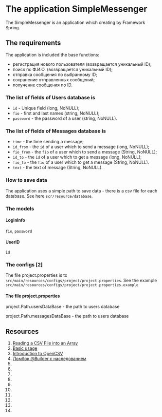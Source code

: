 # The application SimpleMessenger
The SimpleMessenger is an application which creating by Framework Spring. 

## The requirements
The application is included the base functions:
* регистрация нового пользователя (возвращается уникальный ID);
* поиск по Ф.И.О. (возвращается уникальный ID);
* отправка сообщения по выбранному ID;
* сохранение отправленных сообщений;
* получение сообщения по ID.

### The list of fields of Users database is
- `id` - Unique field (long, NoNULL);
- `fio` - first and last names (string, NoNULL);
- `password` - the password of a user (string, NoNULL). 

### The list of fields of Messages database is
- `time` - the time sending a message;
- `id_from` - the `id` of a user which to send a message (long, NoNULL);
- `fio_from` - the `fio` of a user which to send a message (String, NoNULL);
- `id_to` - the `id` of a user which to get a message (long, NoNULL);
- `fio_to` - the `fio` of a user which to get a message (String, NoNULL).
- `text` - the text of message (String, NoNULL).

### How to save data
The application uses a simple path to save data - 
there is a csv file for each database. See here `scr/resource/database`.

### The models
#### LoginInfo
`fio`, `password`
#### UserID
`id`

### The configs [2]
The file project.properties is to `src/main/resources/configs/project/project.properties`.
See the example `src/main/resources/configs/project/project.properties.example`
#### The file project.properties
project.Path.usersDataBase - the path to users database

project.Path.messagesDataBase - the path to users database



## Resources
1. [Reading a CSV File into an Array](https://www.baeldung.com/java-csv-file-array)
2. [Basic usage](http://owner.aeonbits.org/docs/usage/)
3. [Introduction to OpenCSV](https://www.baeldung.com/opencsv)
4. [Ломбок @Builder с наследованием](https://javascopes.com/lombok-builder-inheritance-bce31ecd/)
5. []()
6. []()
7. []()
8. []()
9. []()
10. []()
11. []()
12. []()
13. []()
14. 
